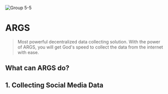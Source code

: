 ![Group 5-5](/Users/johnnyhsieh/Downloads/Group%205-5.png)

# ARGS

> Most powerful decentralized data collecting solution. With the power of ARGS,  you will get God's speed to collect the data from the internet with ease.  





## What can ARGS do?



## 1. Collecting Social Media Data

